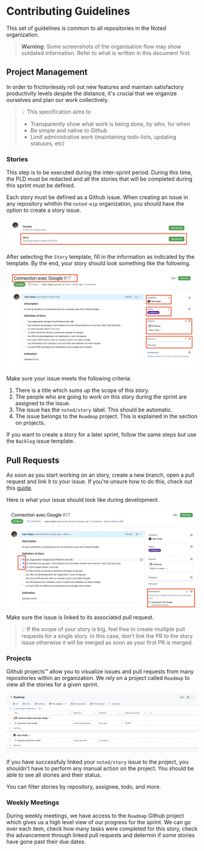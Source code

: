 # Contributing Guidelines

This set of guidelines is common to all repositories in the Noted organization.

> **Warning**: Some screenshots of the organisation flow may show outdated information. Refer to what is written in this document first.

## Project Management

In order to frictionlessly roll out new features and maintain satisfactory productivity levels despite the distance, it's crucial that we organize ourselves and plan our work collectively.

> 💡 This specification aims to
> 
> - Transparently show what work is being done, by who, for when
> - Be simple and native to Github
> - Limit administrative work (maintaining todo-lists, updating statuses, etc)

### Stories

This step is to be executed during the inter-sprint period. During this time, the PLD must be redacted and all the stories that will be completed during this sprint must be defined.

Each story must be defined as a Github issue. When creating an issue in any repository whithin the `noted-eip` organization, you should have the option to create a story issue.

![Available issue templates](assets/available-issue-templates.png)

After selecting the `Story` template, fill in the information as indicated by the template. By the end, your story should look something like the following.

![Complete story issue](assets/complete-story-issue.png)

Make sure your issue meets the following criteria:

1. There is a title which sums up the scope of this story.
2. The people who are going to work on this story during the sprint are assigned to the issue.
3. The issue has the `noted/story` label. This should be automatic.
4. The issue belongs to the `Roadmap` project. This is explained in the section on projects.

If you want to create a story for a later sprint, follow the same steps but use the `Backlog` issue template.

## Pull Requests

As soon as you start working on an story, create a new branch, open a pull request and link it to your issue. If you're unsure how to do this, check out this [guide](https://docs.github.com/en/issues/tracking-your-work-with-issues/linking-a-pull-request-to-an-issue).

Here is what your issue should look like during development.

![Story with linked pull request](assets/story-linked-pull-request.png)

Make sure the issue is linked to its associated pull request.

> 💡 If the scope of your story is big, feel free to create multiple pull requests for a single story. In this case, don't link the PR to the story issue otherwise it will be merged as soon as your first PR is merged.

### Projects

Github projects™️ allow you to visualize issues and pull requests from many repositories within an organization. We rely on a project called `Roadmap` to view all the stories for a given sprint.

![Roadmap project](assets/github-project-roadmap.png)

If you have successfuly linked your `noted/story` issue to the project, you shouldn't have to perform any manual action on the project. You should be able to see all stories and their status.

You can filter stories by repository, assignee, todo, and more.

### Weekly Meetings

During weekly meetings, we have access to the `Roadmap` Github project which gives us a high level view of our progress for the sprint. We can go over each item, check how many tasks were completed for this story, check the advancement through linked pull requests and determin if some stories have gone past their due dates. 
